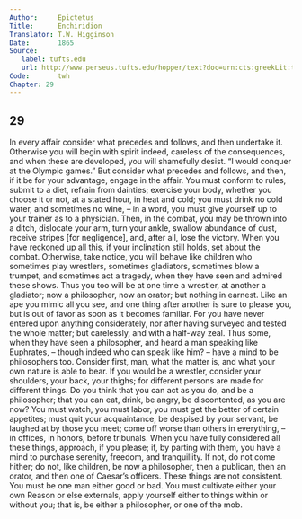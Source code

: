 ```yaml
---
Author:     Epictetus  
Title:      Enchiridion  
Translator: T.W. Higginson  
Date:       1865  
Source:
   label: tufts.edu
   url: http://www.perseus.tufts.edu/hopper/text?doc=urn:cts:greekLit:tlg0557.tlg002.perseus-eng2:1
Code:       twh  
Chapter: 29
---
```

##  29

In every affair consider what precedes and follows, and then undertake it.
Otherwise you will begin with spirit indeed, careless of the consequences, and
when these are developed, you will shamefully desist. “I would conquer at the
Olympic games.” But consider what precedes and follows, and then, if it be for
your advantage, engage in the affair. You must conform to rules, submit to a
diet, refrain from dainties; exercise your body, whether you choose it or not,
at a stated hour, in heat and cold; you must drink no cold water, and sometimes
no wine, – in a word, you must give yourself up to your trainer as to a
physician. Then, in the combat, you may be thrown into a ditch, dislocate your
arm, turn your ankle, swallow abundance of dust, receive stripes [for
negligence], and, after all, lose the victory. When you have reckoned up all
this, if your inclination still holds, set about the combat. Otherwise, take
notice, you will behave like children who sometimes play wrestlers, sometimes
gladiators, sometimes blow a trumpet, and sometimes act a tragedy, when they
have seen and admired these shows. Thus you too will be at one time a wrestler,
at another a gladiator; now a philosopher, now an orator; but nothing in
earnest. Like an ape you mimic all you see, and one thing after another is sure
to please you, but is out of favor as soon as it becomes familiar. For you have
never entered upon anything considerately, nor after having surveyed and tested
the whole matter; but carelessly, and with a half-way zeal. Thus some, when
they have seen a philosopher, and heard a man speaking like Euphrates, – though
indeed who can speak like him? – have a mind to be philosophers too. Consider
first, man, what the matter is, and what your own nature is able to bear. If
you would be a wrestler, consider your shoulders, your back, your thighs; for
different persons are made for different things. Do you think that you can act
as you do, and be a philosopher; that you can eat, drink, be angry, be
discontented, as you are now? You must watch, you must labor, you must get the
better of certain appetites; must quit your acquaintance, be despised by your
servant, be laughed at by those you meet; come off worse than others in
everything, – in offices, in honors, before tribunals. When you have fully
considered all these things, approach, if you please; if, by parting with them,
you have a mind to purchase serenity, freedom, and tranquillity. If not, do not
come hither; do not, like children, be now a philosopher, then a publican, then
an orator, and then one of Caesar’s officers. These things are not consistent.
You must be one man either good or bad. You must cultivate either your own
Reason or else externals, apply yourself either to things within or without
you; that is, be either a philosopher, or one of the mob.


